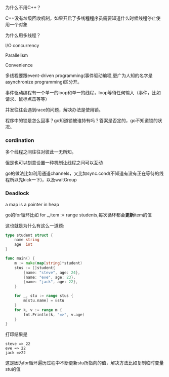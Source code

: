  为什么不用C++？

C++没有垃圾回收机制，如果开启了多线程程序员需要知道什么时候线程停止使用一个对象

为什么用多线程？

I/O concurrency

Parallelism

Convenience

多线程要跟event-driven programming(事件驱动编程,更广为人知的名字是asynchronize programming)区分开。

事件驱动编程有一个单一的loop和单一的线程，loop等待任何输入（事件，比如请求、鼠标点击等等）

并发往往会遇到race的问题，解决办法是使用锁。

程序中的锁是怎么回事？go知道锁被谁持有吗？答案是否定的，go不知道锁的状况。

### cordination

多个线程之间往往对彼此一无所知。

但是也可以刻意设置一种机制让线程之间可以互动

go的做法比如利用通道channels，又比如sync.cond(不知道有没有正在等待的线程所以先kick一下)，以及waitGroup

### Deadlock

a map is a pointer in heap

go的for循环比如  for _,item := range students,每次循环都会**更新**item的值

这也就是为什么有这么一道题:

```go
type student struct {
	name string
	age  int
}

func main() {
	m := make(map[string]*student)
	stus := []student{
		{name: "steve", age: 24},
		{name: "eve", age: 23},
		{name: "jack", age: 22},
	}

	for _, stu := range stus {
		m[stu.name] = &stu
	}
	for k, v := range m {
		fmt.Println(k, "=>", v.age)
	}
}
```

打印结果是

```
steve => 22
eve => 22
jack =>22
```

这是因为for循环遍历过程中不断更新stu所指向的值，解决方法比如复制临时变量stu的值

